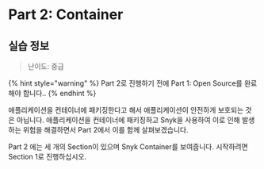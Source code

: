# Part 2: Container

## 실습 정보 <a href="#lab-meta" id="lab-meta"></a>

> 난이도: 중급

{% hint style="warning" %}
Part 2로 진행하기 전에 Part 1: Open Source를 완료해야 합니다..
{% endhint %}

애플리케이션을 컨테이너에 패키징한다고 해서 애플리케이션이 안전하게 보호되는 것은 아닙니다. 애플리케이션을 컨테이너에 패키징하고 Snyk을 사용하여 이로 인해 발생하는 위험을 해결하면서 Part 2에서 이를 함께 살펴보겠습니다.

Part 2 에는 세 개의 Section이 있으며 Snyk Container를 보여줍니다. 시작하려면 Section 1로 진행하십시오.
